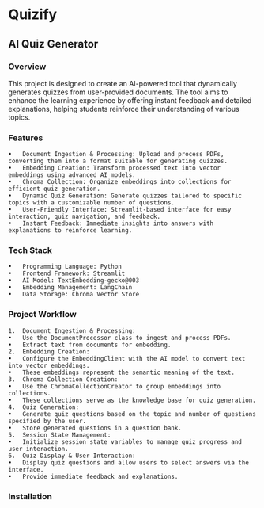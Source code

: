# Quizify
## AI Quiz Generator

### Overview

This project is designed to create an AI-powered tool that dynamically generates quizzes from user-provided documents. The tool aims to enhance the learning experience by offering instant feedback and detailed explanations, helping students reinforce their understanding of various topics.

### Features

	•	Document Ingestion & Processing: Upload and process PDFs, converting them into a format suitable for generating quizzes.
	•	Embedding Creation: Transform processed text into vector embeddings using advanced AI models.
	•	Chroma Collection: Organize embeddings into collections for efficient quiz generation.
	•	Dynamic Quiz Generation: Generate quizzes tailored to specific topics with a customizable number of questions.
	•	User-Friendly Interface: Streamlit-based interface for easy interaction, quiz navigation, and feedback.
	•	Instant Feedback: Immediate insights into answers with explanations to reinforce learning.

### Tech Stack

	•	Programming Language: Python
	•	Frontend Framework: Streamlit
	•	AI Model: TextEmbedding-gecko@003
	•	Embedding Management: LangChain
	•	Data Storage: Chroma Vector Store

### Project Workflow

	1.	Document Ingestion & Processing:
	•	Use the DocumentProcessor class to ingest and process PDFs.
	•	Extract text from documents for embedding.
	2.	Embedding Creation:
	•	Configure the EmbeddingClient with the AI model to convert text into vector embeddings.
	•	These embeddings represent the semantic meaning of the text.
	3.	Chroma Collection Creation:
	•	Use the ChromaCollectionCreator to group embeddings into collections.
	•	These collections serve as the knowledge base for quiz generation.
	4.	Quiz Generation:
	•	Generate quiz questions based on the topic and number of questions specified by the user.
	•	Store generated questions in a question bank.
	5.	Session State Management:
	•	Initialize session state variables to manage quiz progress and user interaction.
	6.	Quiz Display & User Interaction:
	•	Display quiz questions and allow users to select answers via the interface.
	•	Provide immediate feedback and explanations.

### Installation
